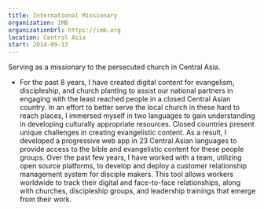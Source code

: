 ```yaml
---
title: International Missionary
organization: IMB
organizationUrl: https://imb.org
location: Central Asia
start: 2014-09-13
---
```


Serving as a missionary to the persecuted church in Central Asia.
- For the past 8 years, I have created digital content for evangelism, discipleship, and church planting to assist our national partners in engaging with the least reached people in a closed Central Asian country. In an effort to better serve the local church in these hard to reach places, I immersed myself in two languages to gain understanding in developing culturally appropriate resources. Closed countries present unique challenges in creating evangelistic content. As a result, I developed a progressive web app in 23 Central Asian languages to provide access to the bible and evangelistic content for these people groups. Over the past few years, I have worked with a team, utilizing open source platforms, to develop and deploy a customer relationship management system for disciple makers. This tool allows workers worldwide to track their digital and face-to-face relationships, along with churches, discipleship groups, and leadership trainings that emerge from their work.